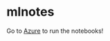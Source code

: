 # mlnotes

Go to [Azure](https://notebooks.azure.com/pchalasani/libraries/mlnotes-2) to run the notebooks!

